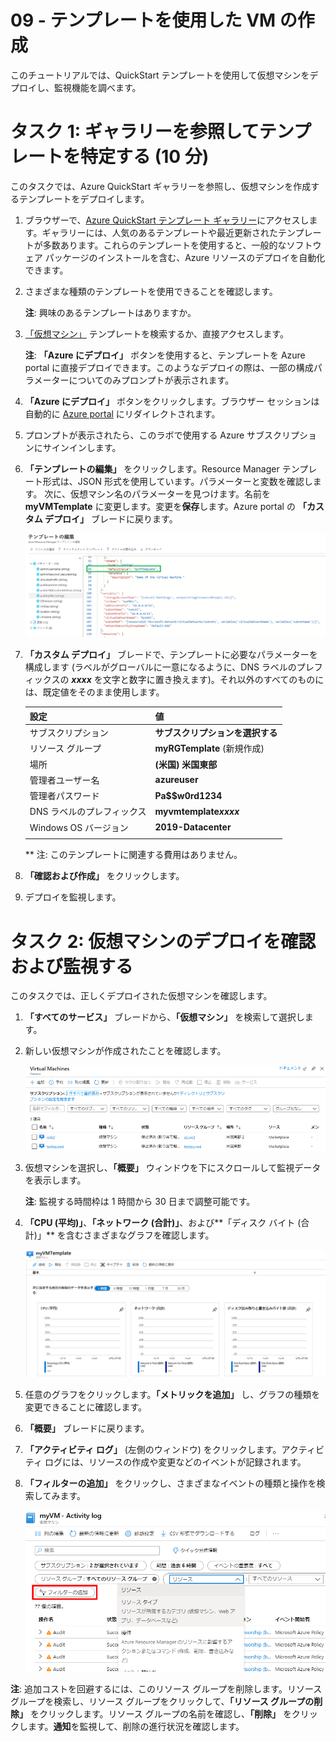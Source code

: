 ﻿---
wts:
    title: '09 - テンプレートを使用して VM を作成する (10 分)'
    module: 'モジュール 03: コア ソリューションおよび管理ツールに関する説明'
---
# 09 - テンプレートを使用した VM の作成

このチュートリアルでは、QuickStart テンプレートを使用して仮想マシンをデプロイし、監視機能を調べます。

# タスク 1: ギャラリーを参照してテンプレートを特定する (10 分)

このタスクでは、Azure QuickStart ギャラリーを参照し、仮想マシンを作成するテンプレートをデプロイします。 

1. ブラウザーで、[Azure QuickStart テンプレート ギャラリー](https://azure.microsoft.com/resources/templates?azure-portal=true)にアクセスします。ギャラリーには、人気のあるテンプレートや最近更新されたテンプレートが多数あります。これらのテンプレートを使用すると、一般的なソフトウェア パッケージのインストールを含む、Azure リソースのデプロイを自動化できます。

2. さまざまな種類のテンプレートを使用できることを確認します。 

    **注**: 興味のあるテンプレートはありますか。

3. [「仮想マシン」](https://azure.microsoft.com/resources/templates/101-vm-simple-windows?azure-portal=true) テンプレートを検索するか、直接アクセスします。

    **注**: **「Azure にデプロイ」** ボタンを使用すると、テンプレートを Azure portal に直接デプロイできます。このようなデプロイの際は、一部の構成パラメーターについてのみプロンプトが表示されます。 

4. **「Azure にデプロイ」** ボタンをクリックします。ブラウザー セッションは自動的に [Azure portal](http://portal.azure.com/) にリダイレクトされます。

5. プロンプトが表示されたら、このラボで使用する Azure サブスクリプションにサインインします。

6. **「テンプレートの編集」** をクリックします。Resource Manager テンプレート形式は、JSON 形式を使用しています。パラメーターと変数を確認します。  次に、仮想マシン名のパラメーターを見つけます。名前を **myVMTemplate** に変更します。変更を**保存**します。Azure portal の **「カスタム デプロイ」** ブレードに戻ります。

    ![VM 名が変更されたテンプレートのスクリーンショット。](../images/0901.png)

7. **「カスタム デプロイ」** ブレードで、テンプレートに必要なパラメーターを構成します (ラベルがグローバルに一意になるように、DNS ラベルのプレフィックスの ***xxxx*** を文字と数字に置き換えます)。それ以外のすべてのものには、既定値をそのまま使用します。 

    | 設定| 値|
    |----|----|
    | サブスクリプション | **サブスクリプションを選択する**|
    | リソース グループ | **myRGTemplate** (新規作成) |
    | 場所 | **(米国) 米国東部** |
    | 管理者ユーザー名 | **azureuser** |
    | 管理者パスワード | **Pa$$w0rd1234** |
    | DNS ラベルのプレフィックス | **myvmtemplate*xxxx*** |
    | Windows OS バージョン | **2019-Datacenter** |
    | | |
    
    ** 注: このテンプレートに関連する費用はありません。

9. **「確認および作成」** をクリックします。

10. デプロイを監視します。 

# タスク 2: 仮想マシンのデプロイを確認および監視する

このタスクでは、正しくデプロイされた仮想マシンを確認します。 

1. **「すべてのサービス」** ブレードから、**「仮想マシン」** を検索して選択します。

2. 新しい仮想マシンが作成されたことを確認します。 

    ![仮想マシン ページのスクリーンショット。新しい VM が表示され、実行されます。](../images/0902.png)

3. 仮想マシンを選択し、**「概要」** ウィンドウを下にスクロールして監視データを表示します。

    **注**: 監視する時間枠は 1 時間から 30 日まで調整可能です。

4. **「CPU (平均)」**、**「ネットワーク (合計)」**、および**「ディスク バイト (合計)」** を含むさまざまなグラフを確認します。 

    ![仮想マシンの監視グラフのスクリーンショット。](../images/0903.png)

5. 任意のグラフをクリックします。**「メトリックを追加」** し、グラフの種類を変更できることに確認します。

6. **「概要」** ブレードに戻ります。

7. **「アクティビティ ログ」** (左側のウィンドウ) をクリックします。アクティビティ ログには、リソースの作成や変更などのイベントが記録されます。 

8. **「フィルターの追加」** をクリックし、さまざまなイベントの種類と操作を検索してみます。 

    ![「イベントの種類」 が選択された 「フィルターの追加」 ページのスクリーンショット。](../images/0904.png)

**注**: 追加コストを回避するには、このリソース グループを削除します。リソース グループを検索し、リソース グループをクリックして、**「リソース グループの削除」** をクリックします。リソース グループの名前を確認し、**「削除」** をクリックします。**通知**を監視して、削除の進行状況を確認します。
